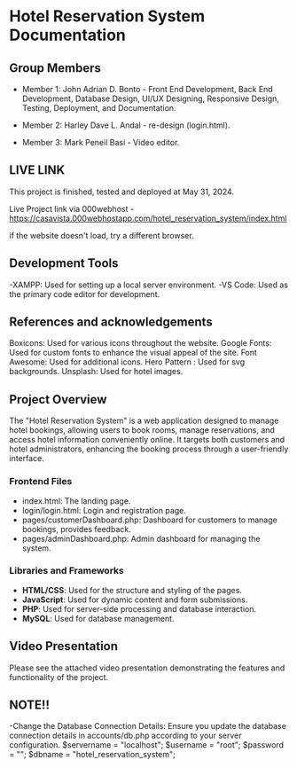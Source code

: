 # Hotel Reservation System Documentation

## Group Members

- Member 1: John Adrian D. Bonto - Front End Development, Back End Development, Database Design, UI/UX Designing, Responsive Design, Testing, Deployment, and Documentation.

- Member 2: Harley Dave L. Andal - re-design (login.html).
- Member 3: Mark Peneil Basi - Video editor.

## LIVE LINK

This project is finished, tested and deployed at May 31, 2024.

Live Project link via 000webhost - https://casavista.000webhostapp.com/hotel_reservation_system/index.html

if the website doesn't load, try a different browser.

## Development Tools

-XAMPP: Used for setting up a local server environment.
-VS Code: Used as the primary code editor for development.

## References and acknowledgements

Boxicons: Used for various icons throughout the website.
Google Fonts: Used for custom fonts to enhance the visual appeal of the site.
Font Awesome: Used for additional icons.
Hero Pattern : Used for svg backgrounds.
Unsplash: Used for hotel images.

## Project Overview

The "Hotel Reservation System" is a web application designed to manage hotel bookings, allowing users to book rooms, manage reservations, and access hotel information conveniently online. It targets both customers and hotel administrators, enhancing the booking process through a user-friendly interface.

### Frontend Files

- index.html: The landing page.
- login/login.html: Login and registration page.
- pages/customerDashboard.php: Dashboard for customers to manage bookings, provides feedback.
- pages/adminDashboard.php: Admin dashboard for managing the system.

### Libraries and Frameworks

- **HTML/CSS**: Used for the structure and styling of the pages.
- **JavaScript**: Used for dynamic content and form submissions.
- **PHP**: Used for server-side processing and database interaction.
- **MySQL**: Used for database management.

## Video Presentation

Please see the attached video presentation demonstrating the features and functionality of the project.

## NOTE!!
-Change the Database Connection Details: Ensure you update the database connection details in accounts/db.php according to your server configuration.
  $servername = "localhost";
  $username = "root";
  $password = "";
  $dbname = "hotel_reservation_system";

